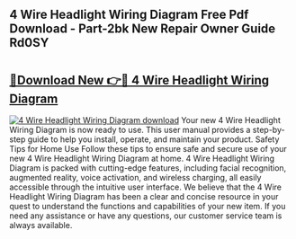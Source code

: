 ## 4 Wire Headlight Wiring Diagram Free Pdf Download - Part-2bk New Repair Owner Guide Rd0SY

# <h2><a href="http://dfjxzij.blite.top/?on=4+Wire+Headlight+Wiring+Diagram">🔗Download New 👉🔴 4 Wire Headlight Wiring Diagram</a></h2>

[![4 Wire Headlight Wiring Diagram download](https://i.imgur.com/lujVjoI.png)](http://dfjxzij.blite.top/?on=4+Wire+Headlight+Wiring+Diagram)
Your new 4 Wire Headlight Wiring Diagram is now ready to use. This user manual provides a step-by-step guide to help you install, operate, and maintain your product. Safety Tips for Home Use Follow these tips to ensure safe and secure use of your new 4 Wire Headlight Wiring Diagram at home. 4 Wire Headlight Wiring Diagram is packed with cutting-edge features, including facial recognition, augmented reality, voice activation, and wireless charging, all easily accessible through the intuitive user interface. We believe that the 4 Wire Headlight Wiring Diagram has been a clear and concise resource in your quest to understand the functions and capabilities of your new item. If you need any assistance or have any questions, our customer service team is always available.
